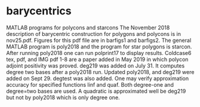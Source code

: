 # barycentrics
MATLAB programs for polycons and starcons
The November 2018 description of barycentric construction for polygons and polycons is in nov25.pdf. Figures for this pdf file are in barfigs1 and barfigs2.   The general MATLAB program is poly2018  and the program for star polygons is starcon.  After running poly2018 one can run polprint17 to display results.
Coldcase6 tex, pdf, and IMG pdf 1-8 are a paper added in May 2019 in which polycon adjoint positivity was proved.
deg219 was added on July 31.  It computes degree two bases after a poly2018 run.  Updated poly2018, and deg219 were added on Sept 29.
degtest was also added.  One may verify approximation accuracy for specified functions linf and quaf.  Both degree-one and degree=two bases are used.  A quadratic is approximated well be deg219 but not by poly2018 which is only degree one.
